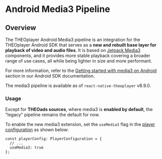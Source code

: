 # Android Media3 Pipeline

## Overview

The THEOplayer Android Media3 pipeline is an integration for the THEOplayer Android SDK that serves as a **new
and rebuilt base layer for playback of video and audio files**.
It is based on [Jetpack Media3](https://developer.android.com/media/media3) components,
and it provides more stable playback covering a broader range of use cases, all while being lighter in size and
more performant.

For more information, refer to the [Getting started with media3 on Android](https://www.theoplayer.com/docs/theoplayer/how-to-guides/android/media3/getting-started/)
section in our Android SDK documentation.

The media3 pipeline is available as of `react-native-theoplayer` v8.9.0.

### Usage

Except for **THEOads sources**, where media3 is **enabled by default**, the "legacy" pipeline remains
the default for now.

To enable the new media3 extension, set the `useMedia3` flag in the
[player configuration](../src/api/config/PlayerConfiguration.ts) as shown below:

```tsx
const playerConfig: PlayerConfiguration = {
  // ...
  useMedia3: true
};
```
